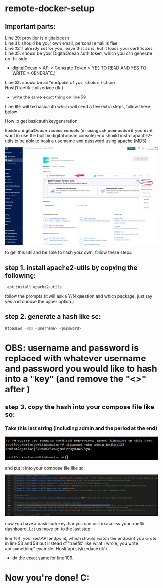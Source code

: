 # remote-docker-setup

## Important parts:

Line 29: provider is digitalocean  
Line 31: should be your own email, personal email is fine  
Line 32: I already set for you, leave that as is, but it loads your certificates    
Line 35: should be your DigitalOcean Auth token, which you can generate on the side  
 - digitalOcean > API > Generate Token > YES TO READ AND YES TO WRITE > GENERATE.)  

Line 53: should be an "endpoint of your choice, i chose Host('traefik.stylizedace.dk')
- write the same exact thing on line 58  

Line 69: will be basicauth  which will need a few extra steps, follow these below  

How to get basicauth keygeneration:

Inside a digitalOcean access console (or using ssh connection if you dont want to use the built in digital ocean console) you should install apache2-utils to be able to hash a username and password using apache (MD5)

![Image showing how to access a console inside the droplet, instead of using SSH](images/DigitalOceanAccessConsole.png)

to get this util and be able to hash your own, follow these steps:

## step 1. install apache2-utils by copying the following:

```bash
 apt install apache2-utils
```
follow the prompts (it will ask a Y/N question and which package, just say yes and choose the upper option.)

## step 2. generate a hash like so:

```bash
htpasswd -nbm <username> <password>
```

# OBS: username and password is replaced with whatever username and password you would like to hash into a "key" (and remove the "<>" after )

## step 3. copy the hash into your compose file like so:

### Take this last string (including admin and the period at the end)
![img.png](images/KeygeneratedAPACHE(MD5).png)

and put it into your compose file like so:

![img_1.png](images/ComposeAuthPlacement.png)

now you have a basicauth key that you can use to access your traefik dashboard. Let us move on to the last step

line 104: your restAPI endpoint, which should match the endpoint you wrote in line 53 and 58 but instead of 'traefik' like what i wrote, you write api.something"
example: Host('api.stylizedace.dk')
 - do the exact same for line 109.  

# Now you're done! C:

